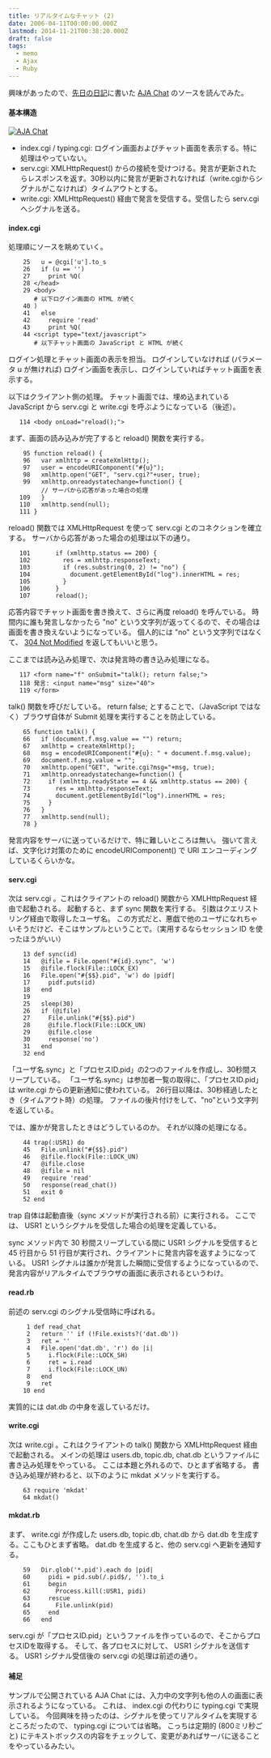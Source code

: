 ```yaml
---
title: リアルタイムなチャット (2)
date: 2006-04-11T00:00:00.000Z
lastmod: 2014-11-21T00:38:20.000Z
draft: false
tags:
  - memo
  - Ajax
  - Ruby
---
```


興味があったので、[先日の日記](/posts/20060409/p01)に書いた [AJA Chat](http://d.hatena.ne.jp/shinichiro_h/20060409#1144563467) のソースを読んでみた。

#### 基本構造

[![AJA Chat](https://farm1.staticflickr.com/47/126979055_42130f0fe9.jpg "AJA Chat")](http://www.flickr.com/photos/machu/126979055/)

- index.cgi / typing.cgi: ログイン画面およびチャット画面を表示する。特に処理はやっていない。
- serv.cgi: XMLHttpRequest() からの接続を受けつける。発言が更新されたらレスポンスを返す。30秒以内に発言が更新されなければ（write.cgiからシグナルがこなければ）タイムアウトとする。
- write.cgi: XMLHttpRequest() 経由で発言を受信する。受信したら serv.cgi へシグナルを送る。

#### index.cgi

処理順にソースを眺めていく。

```
    25   u = @cgi['u'].to_s
    26   if (u == '')
    27     print %Q(
    28 </head>
    29 <body>
       # 以下ログイン画面の HTML が続く
    40 )
    41   else
    42     require 'read'
    43     print %Q(
    44 <script type="text/javascript">
       # 以下チャット画面の JavaScript と HTML が続く
```

ログイン処理とチャット画面の表示を担当。 ログインしていなければ (パラメータ u が無ければ) ログイン画面を表示し、ログインしていればチャット画面を表示する。

以下はクライアント側の処理。 チャット画面では、埋め込まれている JavaScript から serv.cgi と write.cgi を呼ぶようになっている（後述）。

```
   114 <body onLoad="reload();">
```

まず、画面の読み込みが完了すると reload() 関数を実行する。

```
    95 function reload() {
    96   var xmlhttp = createXmlHttp();
    97   user = encodeURIComponent("#{u}");
    98   xmlhttp.open("GET", "serv.cgi?"+user, true);
    99   xmlhttp.onreadystatechange=function() {
         // サーバから応答があった場合の処理
   109   }
   110   xmlhttp.send(null);
   111 }
```

reload() 関数では XMLHttpRequest を使って serv.cgi とのコネクションを確立する。 サーバから応答があった場合の処理は以下の通り。

```
   101       if (xmlhttp.status == 200) {
   102         res = xmlhttp.responseText;
   103         if (res.substring(0, 2) != "no") {
   104           document.getElementById("log").innerHTML = res;
   105         }
   106       }
   107       reload();
```

応答内容でチャット画面を書き換えて、さらに再度 reload() を呼んでいる。 時間内に誰も発言しなかったら "no" という文字列が返ってくるので、その場合は画面を書き換えないようになっている。 個人的には "no" という文字列ではなくて、 [304 Not Modified](http://www.studyinghttp.net/status_code#Code304) を返してもいいと思う。

ここまでは読み込み処理で、次は発言時の書き込み処理になる。

```
   117 <form name="f" onSubmit="talk(); return false;">
   118 発言: <input name="msg" size="40">
   119 </form>
```

talk() 関数を呼びだしている。 return false; とすることで、（JavaScript ではなく）ブラウザ自体が Submit 処理を実行することを防止している。

```
    65 function talk() {
    66   if (document.f.msg.value == "") return;
    67   xmlhttp = createXmlHttp();
    68   msg = encodeURIComponent("#{u}: " + document.f.msg.value);
    69   document.f.msg.value = "";
    70   xmlhttp.open("GET", "write.cgi?msg="+msg, true);
    71   xmlhttp.onreadystatechange=function() {
    72     if (xmlhttp.readyState == 4 && xmlhttp.status == 200) {
    73       res = xmlhttp.responseText;
    74       document.getElementById("log").innerHTML = res;
    75     }
    76   }
    77   xmlhttp.send(null);
    78 }
```

発言内容をサーバに送っているだけで、特に難しいところは無い。 強いて言えば、文字化け対策のために encodeURIComponent() で URI エンコーディングしているくらいかな。

#### serv.cgi

次は serv.cgi 。これはクライアントの reload() 関数から XMLHttpRequest 経由で起動される。 起動すると、まず sync 関数を実行する。 引数はクエリストリング経由で取得したユーザ名。 この方式だと、悪戯で他のユーザになれちゃいそうだけど、そこはサンプルということで。（実用するならセッション ID を使ったほうがいい）

```
    13 def sync(id)
    14   @ifile = File.open("#{id}.sync", 'w')
    15   @ifile.flock(File::LOCK_EX)
    16   File.open("#{$$}.pid", 'w') do |pidf|
    17     pidf.puts(id)
    18   end
    19
    25   sleep(30)
    26   if (@ifile)
    27     File.unlink("#{$$}.pid")
    28     @ifile.flock(File::LOCK_UN)
    29     @ifile.close
    30     response('no')
    31   end
    32 end
```

「ユーザ名.sync」と「プロセスID.pid」の2つのファイルを作成し、30秒間スリープしている。 「ユーザ名.sync」は参加者一覧の取得に、「プロセスID.pid」は write.cgi からの更新通知に使われている。 26行目以降は、30秒経過したとき（タイムアウト時）の処理。 ファイルの後片付けをして、"no"という文字列を返している。

では、誰かが発言したときはどうしているのか。 それが以降の処理になる。

```
    44 trap(:USR1) do
    45   File.unlink("#{$$}.pid")
    46   @ifile.flock(File::LOCK_UN)
    47   @ifile.close
    48   @ifile = nil
    49   require 'read'
    50   response(read_chat())
    51   exit 0
    52 end
```

trap 自体は起動直後（sync メソッドが実行される前）に実行される。 ここでは、 USR1 というシグナルを受信した場合の処理を定義している。

sync メソッド内で 30 秒間スリープしている間に USR1 シグナルを受信すると 45 行目から 51 行目が実行され、クライアントに発言内容を返すようになっている。 USR1 シグナルは誰かが発言した瞬間に受信するようになっているので、発言内容がリアルタイムでブラウザの画面に表示されるというわけ。

#### read.rb

前述の serv.cgi のシグナル受信時に呼ばれる。

```
     1 def read_chat
     2   return '' if (!File.exists?('dat.db'))
     3   ret = ''
     4   File.open('dat.db', 'r') do |i|
     5     i.flock(File::LOCK_SH)
     6     ret = i.read
     7     i.flock(File::LOCK_UN)
     8   end
     9   ret
    10 end
```

実質的には dat.db の中身を返しているだけ。

#### write.cgi

次は write.cgi 。これはクライアントの talk() 関数から XMLHttpRequest 経由で起動される。 メインの処理は users.db, topic.db, chat.db というファイルに書き込み処理をやっている。 ここは本題と外れるので、ひとまず省略する。 書き込み処理が終わると、以下のように mkdat メソッドを実行する。

```
    63 require 'mkdat'
    64 mkdat()
```

#### mkdat.rb

まず、 write.cgi が作成した users.db, topic.db, chat.db から dat.db を生成する。ここもひとまず省略。 dat.db を生成すると、他の serv.cgi へ更新を通知する。

```
    59   Dir.glob('*.pid').each do |pid|
    60     pidi = pid.sub(/.pid$/, '').to_i
    61     begin
    62       Process.kill(:USR1, pidi)
    63     rescue
    64       File.unlink(pid)
    65     end
    66   end
```

serv.cgi が「プロセスID.pid」というファイルを作っているので、そこからプロセスIDを取得する。 そして、各プロセスに対して、 USR1 シグナルを送信する。 USR1 シグナル受信後の serv.cgi の処理は前述の通り。

#### 補足

サンプルで公開されている AJA Chat には、入力中の文字列も他の人の画面に表示されるようになっている。 これは、 index.cgi の代わりに typing.cgi で実現している。 今回興味を持ったのは、シグナルを使ってリアルタイムを実現するところだったので、 typing.cgi については省略。 こっちは定期的 (800ミリ秒ごと) にテキストボックスの内容をチェックして、変更があればサーバに送ることをやっているみたい。
